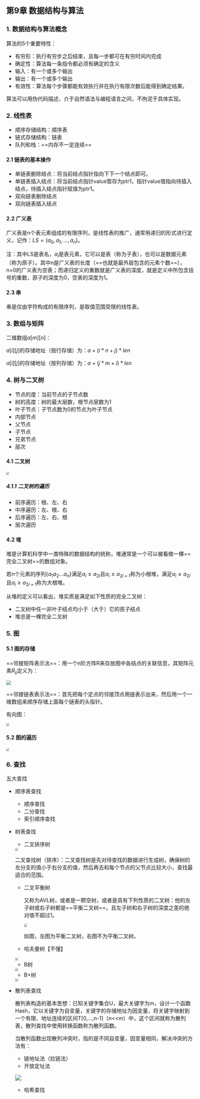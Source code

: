 ## 第9章 数据结构与算法

### 1. 数据结构与算法概念

算法的5个重要特性：

* 有穷形：执行有穷步之后结束，且每一步都可在有穷时间内完成
* 确定性：算法每一条指令都必须有确定的含义
* 输入：有一个或多个输出
* 输出：有一个或多个输出
* 有效性：算法每个步骤都能有效执行并在执行有限次数后能得到确定结果。

算法可以用伪代码描述，介于自然语法与编程语言之间，不拘泥于具体实现。

### 2. 线性表

* 顺序存储结构：顺序表
* 链式存储结构：链表
* 队列和栈：==内存不一定连续==

#### 2.1 链表的基本操作

* 单链表删除结点：将当前结点指针指向下下一个结点即可。
* 单链表插入结点：将当前结点指针value暂存为ptr1，指针value值指向待插入结点，待插入结点指针赋值为ptr1。
* 双向链表删除结点
* 双向链表插入结点

#### 2.2 广义表

广义表是n个表元素组成的有限序列，是线性表的推广，通常用递归的形式进行定义，记作：$LS=(a_0,a_1,...,a_n)$。

注：其中LS是表名，$a_i$是表元素，它可以是表（称为子表），也可以是数据元素（称为原子）。其中n是广义表的长度（==也就是最外层包含的元素个数==），n=0的广义表为空表；而递归定义的重数就是广义表的深度，就是定义中所包含括号的重数，原子的深度为0，空表的深度为1。

#### 2.3 串

串是仅由字符构成的有限序列，是取值范围受限的线性表。

### 3. 数组与矩阵

二维数组$a[m][n]$：

$a[i][j]$的存储地址（按行存储）为：$a+(i*n+j)*len$ 

$a[i][j]$的存储地址（按列存储）为：$a+(j*m+i)*len$

### 4. 树与二叉树

* 节点的度：当前节点的子节点数
* 树的高度：树的最大层数，根节点层数为1
* 叶子节点：子节点数为0的节点为叶子节点
* 内部节点
* 父节点
* 子节点
* 兄弟节点
* 层次

#### 4.1 二叉树

<img src="./pic/chapter9/screenshot.jpeg" style="zoom:50%;" />

##### 4.1.1 二叉树的遍历

* 前序遍历：根、左、右
* 中序遍历：左、根、右
* 后序遍历：左、右、根
* 层次遍历

#### 4.2 堆

堆是计算机科学中一类特殊的数据结构的统称，堆通常是一个可以被看做一棵==完全二叉树==的数组对象。

若n个元素的序列$\{a_1 a_2 ... a_n\}$满足$a_i \leqslant a_{2i}$且$a_i \leqslant a_{2i+1}$称为小根堆，满足$a_i \geq a_{2i}$且$a_i \geq a_{2i+1}$称为大根堆。

从堆的定义可以看出，堆实质是满足如下性质的完全二叉树：

* 二叉树中任一非叶子结点均小于（大于）它的孩子结点
* 堆总是一棵完全二叉树

### 5. 图

#### 5.1 图的存储

==邻接矩阵表示法==：用一个n阶方阵R来存放图中各结点的关联信息，其矩阵元素$R_{ij}$定义为：

<img src="./pic/chapter9/screenshot1.jpeg" style="zoom: 80%;" />

==邻接链表表示法==：首先把每个定点的邻接顶点用链表示出来，然后用一个一维数组来顺序存储上面每个链表的头指针。

有向图：

<img src="./pic/chapter9/screenshot2.jpeg" style="zoom:50%;" />

#### 5.2 图的遍历

<img src="./pic/chapter9/screenshot3.jpeg" style="zoom:50%;" />

### 6. 查找

五大查找

* 顺序表查找

  * 顺序查找
  * 二分查找
  * 索引顺序查找

* 树表查找

  * 二叉排序树

  <img src="./pic/chapter9/screenshot4.jpeg" style="zoom:50%;" />

  二叉查找树（排序）：二叉查找树是先对待查找的数据进行生成树，确保树的左分支的值小于右分支的值，然后再去和每个节点的父节点比较大小，查找最适合的范围。

  * 二叉平衡树

    又称为AVL树，或者是一颗空树，或者是具有下列性质的二叉树：他的左子树或右子树都是==平衡二叉树==，且左子树和右子树的深度之差的绝对值不超过1。

    <img src="./pic/chapter9/screenshot5.jpeg" style="zoom:50%;" />

    如图，左图为平衡二叉树，右图不为平衡二叉树。

  * 哈夫曼树【不懂】

  <img src="./pic/chapter9/screenshot6.jpeg" style="zoom:50%;" />

  * B树

  <img src="./pic/chapter9/screenshot7.jpeg" style="zoom:50%;" />

  * B+树

  <img src="./pic/chapter9/screenshot8.jpeg" style="zoom:50%;" />



* 散列表查找

  散列表构造的基本思想：已知关键字集合U，最大关键字为m，设计一个函数Hash，它以关键字为自变量，关键字的存储地址为因变量，将关键字映射到一个有限、地址连续的区间T[0,...,n-1]（n<<m）中，这个区间就称为散列表，散列查找中使用转换函数称为散列函数。

  当散列函数出现散列冲突时，指的是不同自变量，因变量相同，解决冲突的方法有：

  * 链地址法（拉链法）
  * 开放定址法

  ![](./pic/chapter9/screenshot9.jpeg)

  * 哈希查找
